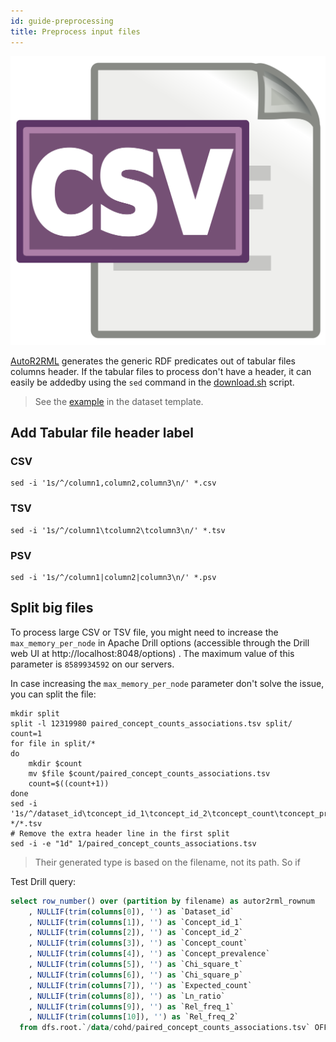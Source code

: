 ```yaml
---
id: guide-preprocessing
title: Preprocess input files
---
```


![](/img/csv-logo.png)

[AutoR2RML](https://github.com/MaastrichtU-IDS/AutoR2RML) generates the generic RDF predicates out of tabular files columns header. If the tabular files to process don't have a header, it can easily be addedby using the `sed` command in the [download.sh](https://github.com/MaastrichtU-IDS/d2s-cwl-workflows/blob/master/support/template/dataset/download/download_examples.sh#L68) script.

> See the [example](https://github.com/MaastrichtU-IDS/d2s-cwl-workflows/blob/master/support/template/dataset/download/download_examples.sh#L68) in the dataset template.

## Add Tabular file header label

### CSV

```shell
sed -i '1s/^/column1,column2,column3\n/' *.csv
```

### TSV

```shell
sed -i '1s/^/column1\tcolumn2\tcolumn3\n/' *.tsv
```

### PSV

```shell
sed -i '1s/^/column1|column2|column3\n/' *.psv
```

## Split big files

To process large CSV or TSV file, you might need to increase the `max_memory_per_node` in Apache Drill options (accessible through the Drill web UI at http://localhost:8048/options) . The maximum value of this parameter is `8589934592` on our servers.

In case increasing the `max_memory_per_node` parameter don't solve the issue, you can split the file:

```shell
mkdir split
split -l 12319980 paired_concept_counts_associations.tsv split/
count=1
for file in split/*
do
	mkdir $count
	mv $file $count/paired_concept_counts_associations.tsv
	count=$((count+1))
done
sed -i '1s/^/dataset_id\tconcept_id_1\tconcept_id_2\tconcept_count\tconcept_prevalence\tchi_square_t\tchi_square_p\texpected_count\tln_ratio\trel_freq_1\trel_freq_2\n/' */*.tsv
# Remove the extra header line in the first split
sed -i -e "1d" 1/paired_concept_counts_associations.tsv
```

> Their generated type is based on the filename, not its path. So if 

Test Drill query:

```sql
select row_number() over (partition by filename) as autor2rml_rownum
    , NULLIF(trim(columns[0]), '') as `Dataset_id`
    , NULLIF(trim(columns[1]), '') as `Concept_id_1`
    , NULLIF(trim(columns[2]), '') as `Concept_id_2`
    , NULLIF(trim(columns[3]), '') as `Concept_count`
    , NULLIF(trim(columns[4]), '') as `Concept_prevalence`
    , NULLIF(trim(columns[5]), '') as `Chi_square_t`
    , NULLIF(trim(columns[6]), '') as `Chi_square_p`
    , NULLIF(trim(columns[7]), '') as `Expected_count`
    , NULLIF(trim(columns[8]), '') as `Ln_ratio`
    , NULLIF(trim(columns[9]), '') as `Rel_freq_1`
    , NULLIF(trim(columns[10]), '') as `Rel_freq_2`
  from dfs.root.`/data/cohd/paired_concept_counts_associations.tsv` OFFSET 1;
```

